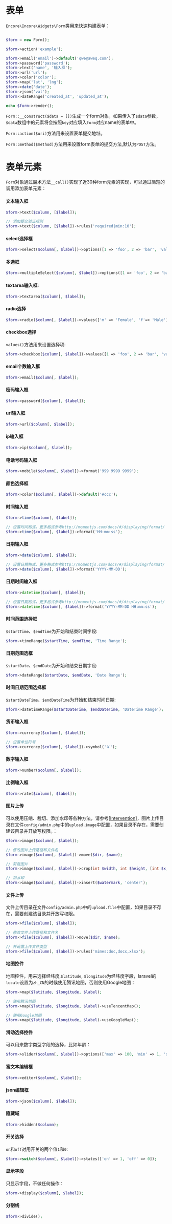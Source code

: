 # 表单

`Encore\Incore\Widgets\Form`类用来快速构建表单：

```php

$form = new Form();

$form->action('example');

$form->email('email')->default('qwe@aweq.com');
$form->password('password');
$form->text('name', '输入框');
$form->url('url');
$form->color('color');
$form->map('lat', 'lng');
$form->date('date');
$form->json('val');
$form->dateRange('created_at', 'updated_at');

echo $form->render();
```
`Form::__construct($data = [])`生成一个form对象，如果传入了`$data`参数，`$data`数组中的元素将会按照`key`对应填入`form`对应name的表单中。

`Form::action($uri)`方法用来设置表单提交地址。

`Form::method($method)`方法用来设置form表单的提交方法,默认为`POST`方法。

# 表单元素
`Form`对象通过魔术方法`__call()`实现了近30种form元素的实现，可以通过简短的调用添加表单元素：

#### 文本输入框

```php
$form->text($column, [$label]);

// 添加提交验证规则
$form->text($column, [$label])->rules('required|min:10');
```

#### select选择框
```php
$form->select($column[, $label])->options([1 => 'foo', 2 => 'bar', 'val' => 'Option name']);
```

#### 多选框
```php
$form->multipleSelect($column[, $label])->options([1 => 'foo', 2 => 'bar', 'val' => 'Option name']);
```

#### textarea输入框:
```php
$form->textarea($column[, $label]);
```

#### radio选择
```php
$form->radio($column[, $label])->values(['m' => 'Female', 'f'=> 'Male'])->default('m');
```

#### checkbox选择
`values()`方法用来设置选择项:
```php
$form->checkbox($column[, $label])->values([1 => 'foo', 2 => 'bar', 'val' => 'Option name']);
```

#### email个数输入框
```php
$form->email($column[, $label]);
```

#### 密码输入框
```php
$form->password($column[, $label]);
```

#### url输入框
```php
$form->url($column[, $label]);
```

#### ip输入框
```php
$form->ip($column[, $label]);
```

#### 电话号码输入框
```php
$form->mobile($column[, $label])->format('999 9999 9999');
```

#### 颜色选择框
```php
$form->color($column[, $label])->default('#ccc');
```

#### 时间输入框
```php
$form->time($column[, $label]);

// 设置时间格式，更多格式参考http://momentjs.com/docs/#/displaying/format/
$form->time($column[, $label])->format('HH:mm:ss');
```

#### 日期输入框
```php
$form->date($column[, $label]);

// 设置日期格式，更多格式参考http://momentjs.com/docs/#/displaying/format/
$form->date($column[, $label])->format('YYYY-MM-DD');
```

#### 日期时间输入框
```php
$form->datetime($column[, $label]);

// 设置日期格式，更多格式参考http://momentjs.com/docs/#/displaying/format/
$form->datetime($column[, $label])->format('YYYY-MM-DD HH:mm:ss');
```

#### 时间范围选择框
`$startTime`、`$endTime`为开始和结束时间字段:
```php
$form->timeRange($startTime, $endTime, 'Time Range');
```

#### 日期范围选框
`$startDate`、`$endDate`为开始和结束日期字段:
```php
$form->dateRange($startDate, $endDate, 'Date Range');
```

#### 时间日期范围选择框
`$startDateTime`、`$endDateTime`为开始和结束时间日期:
```php
$form->datetimeRange($startDateTime, $endDateTime, 'DateTime Range');
```

#### 货币输入框
```php
$form->currency($column[, $label]);

// 设置单位符号
$form->currency($column[, $label])->symbol('￥');

```

#### 数字输入框
```php
$form->number($column[, $label]);
```

#### 比例输入框
```php
$form->rate($column[, $label]);
```

#### 图片上传
可以使用压缩、裁切、添加水印等各种方法，请参考[[Intervention](http://image.intervention.io/getting_started/introduction)]，图片上传目录在文件`config/admin.php`中的`upload.image`中配置，如果目录不存在，需要创建该目录并开放写权限。：
```php
$form->image($column[, $label]);

// 修改图片上传路径和文件名
$form->image($column[, $label])->move($dir, $name);

// 剪裁图片
$form->image($column[, $label])->crop(int $width, int $height, [int $x, int $y]);

// 加水印
$form->image($column[, $label])->insert($watermark, 'center');
```

#### 文件上传
文件上传目录在文件`config/admin.php`中的`upload.file`中配置，如果目录不存在，需要创建该目录并开放写权限。
```php
$form->file($column[, $label]);

// 修改文件上传路径和文件名
$form->file($column[, $label])->move($dir, $name);

// 并设置上传文件类型
$form->file($column[, $label])->rules('mimes:doc,docx,xlsx');
```

#### 地图控件
地图控件，用来选择经纬度,`$latitude`, `$longitude`为经纬度字段，laravel的`locale`设置为`zh_CN`的时候使用腾讯地图，否则使用Google地图：
```php
$form->map($latitude, $longitude, $label);

// 使用腾讯地图
$form->map($latitude, $longitude, $label)->useTencentMap();

// 使用Google地图
$form->map($latitude, $longitude, $label)->useGoogleMap();
```

#### 滑动选择控件
可以用来数字类型字段的选择，比如年龄：
```php
$form->slider($column[, $label])->options(['max' => 100, 'min' => 1, 'step' => 1, 'postfix' => 'years old']);
```

#### 富文本编辑框
```php
$form->editor($column[, $label]);
```

#### json编辑框
```php
$form->json($column[, $label]);
```

#### 隐藏域
```php
$form->hidden($column);
```

#### 开关选择
`on`和`off`对用开关的两个值`1`和`0`:
```php
$form->switch($column[, $label])->states(['on' => 1, 'off' => 0]);
```

#### 显示字段
只显示字段，不做任何操作：
```php
$form->display($column[, $label]);
```

#### 分割线
```php
$form->divide();
```
